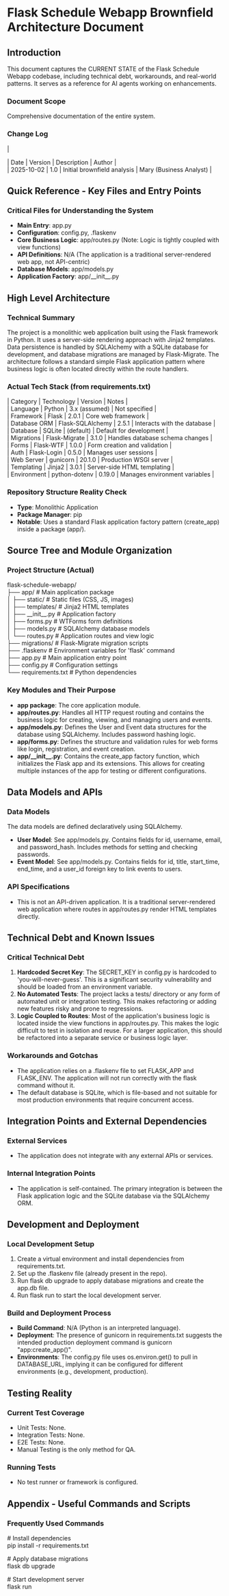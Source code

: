 # **Flask Schedule Webapp Brownfield Architecture Document**

## **Introduction**

This document captures the CURRENT STATE of the Flask Schedule Webapp codebase, including technical debt, workarounds, and real-world patterns. It serves as a reference for AI agents working on enhancements.

### **Document Scope**

Comprehensive documentation of the entire system.

### **Change Log**

|

| Date | Version | Description | Author |  
| 2025-10-02 | 1.0 | Initial brownfield analysis | Mary (Business Analyst) |

## **Quick Reference \- Key Files and Entry Points**

### **Critical Files for Understanding the System**

* **Main Entry**: app.py  
* **Configuration**: config.py, .flaskenv  
* **Core Business Logic**: app/routes.py (Note: Logic is tightly coupled with view functions)  
* **API Definitions**: N/A (The application is a traditional server-rendered web app, not API-centric)  
* **Database Models**: app/models.py  
* **Application Factory**: app/\_\_init\_\_.py

## **High Level Architecture**

### **Technical Summary**

The project is a monolithic web application built using the Flask framework in Python. It uses a server-side rendering approach with Jinja2 templates. Data persistence is handled by SQLAlchemy with a SQLite database for development, and database migrations are managed by Flask-Migrate. The architecture follows a standard simple Flask application pattern where business logic is often located directly within the route handlers.

### **Actual Tech Stack (from requirements.txt)**

| Category | Technology | Version | Notes |  
| Language | Python | 3.x (assumed) | Not specified |  
| Framework | Flask | 2.0.1 | Core web framework |  
| Database ORM | Flask-SQLAlchemy | 2.5.1 | Interacts with the database |  
| Database | SQLite | (default) | Default for development |  
| Migrations | Flask-Migrate | 3.1.0 | Handles database schema changes |  
| Forms | Flask-WTF | 1.0.0 | Form creation and validation |  
| Auth | Flask-Login | 0.5.0 | Manages user sessions |  
| Web Server | gunicorn | 20.1.0 | Production WSGI server |  
| Templating | Jinja2 | 3.0.1 | Server-side HTML templating |  
| Environment | python-dotenv | 0.19.0 | Manages environment variables |

### **Repository Structure Reality Check**

* **Type**: Monolithic Application  
* **Package Manager**: pip  
* **Notable**: Uses a standard Flask application factory pattern (create\_app) inside a package (app/).

## **Source Tree and Module Organization**

### **Project Structure (Actual)**

flask-schedule-webapp/  
├── app/                  \# Main application package  
│   ├── static/           \# Static files (CSS, JS, images)  
│   ├── templates/        \# Jinja2 HTML templates  
│   ├── \_\_init\_\_.py       \# Application factory  
│   ├── forms.py          \# WTForms form definitions  
│   ├── models.py         \# SQLAlchemy database models  
│   └── routes.py         \# Application routes and view logic  
├── migrations/           \# Flask-Migrate migration scripts  
├── .flaskenv             \# Environment variables for 'flask' command  
├── app.py                \# Main application entry point  
├── config.py             \# Configuration settings  
└── requirements.txt      \# Python dependencies

### **Key Modules and Their Purpose**

* **app package**: The core application module.  
* **app/routes.py**: Handles all HTTP request routing and contains the business logic for creating, viewing, and managing users and events.  
* **app/models.py**: Defines the User and Event data structures for the database using SQLAlchemy. Includes password hashing logic.  
* **app/forms.py**: Defines the structure and validation rules for web forms like login, registration, and event creation.  
* **app/\_\_init\_\_.py**: Contains the create\_app factory function, which initializes the Flask app and its extensions. This allows for creating multiple instances of the app for testing or different configurations.

## **Data Models and APIs**

### **Data Models**

The data models are defined declaratively using SQLAlchemy.

* **User Model**: See app/models.py. Contains fields for id, username, email, and password\_hash. Includes methods for setting and checking passwords.  
* **Event Model**: See app/models.py. Contains fields for id, title, start\_time, end\_time, and a user\_id foreign key to link events to users.

### **API Specifications**

* This is not an API-driven application. It is a traditional server-rendered web application where routes in app/routes.py render HTML templates directly.

## **Technical Debt and Known Issues**

### **Critical Technical Debt**

1. **Hardcoded Secret Key**: The SECRET\_KEY in config.py is hardcoded to 'you-will-never-guess'. This is a significant security vulnerability and should be loaded from an environment variable.  
2. **No Automated Tests**: The project lacks a tests/ directory or any form of automated unit or integration testing. This makes refactoring or adding new features risky and prone to regressions.  
3. **Logic Coupled to Routes**: Most of the application's business logic is located inside the view functions in app/routes.py. This makes the logic difficult to test in isolation and reuse. For a larger application, this should be refactored into a separate service or business logic layer.

### **Workarounds and Gotchas**

* The application relies on a .flaskenv file to set FLASK\_APP and FLASK\_ENV. The application will not run correctly with the flask command without it.  
* The default database is SQLite, which is file-based and not suitable for most production environments that require concurrent access.

## **Integration Points and External Dependencies**

### **External Services**

* The application does not integrate with any external APIs or services.

### **Internal Integration Points**

* The application is self-contained. The primary integration is between the Flask application logic and the SQLite database via the SQLAlchemy ORM.

## **Development and Deployment**

### **Local Development Setup**

1. Create a virtual environment and install dependencies from requirements.txt.  
2. Set up the .flaskenv file (already present in the repo).  
3. Run flask db upgrade to apply database migrations and create the app.db file.  
4. Run flask run to start the local development server.

### **Build and Deployment Process**

* **Build Command**: N/A (Python is an interpreted language).  
* **Deployment**: The presence of gunicorn in requirements.txt suggests the intended production deployment command is gunicorn "app:create\_app()".  
* **Environments**: The config.py file uses os.environ.get() to pull in DATABASE\_URL, implying it can be configured for different environments (e.g., development, production).

## **Testing Reality**

### **Current Test Coverage**

* Unit Tests: None.  
* Integration Tests: None.  
* E2E Tests: None.  
* Manual Testing is the only method for QA.

### **Running Tests**

* No test runner or framework is configured.

## **Appendix \- Useful Commands and Scripts**

### **Frequently Used Commands**

\# Install dependencies  
pip install \-r requirements.txt

\# Apply database migrations  
flask db upgrade

\# Start development server  
flask run

